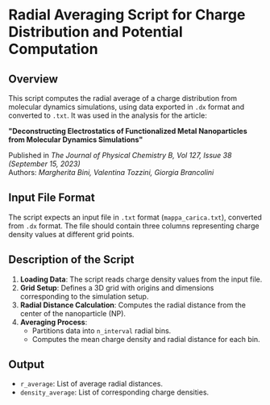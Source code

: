 # Radial Averaging Script for Charge Distribution and Potential Computation

## Overview
This script computes the radial average of a charge distribution from molecular dynamics simulations, using data exported in `.dx` format and converted to `.txt`. It was used in the analysis for the article:

**"Deconstructing Electrostatics of Functionalized Metal Nanoparticles from Molecular Dynamics Simulations"**

Published in *The Journal of Physical Chemistry B, Vol 127, Issue 38 (September 15, 2023)*  
Authors: *Margherita Bini, Valentina Tozzini, Giorgia Brancolini*  


## Input File Format
The script expects an input file in `.txt` format (`mappa_carica.txt`), converted from `.dx` format. The file should contain three columns representing charge density values at different grid points.

## Description of the Script
1. **Loading Data**: The script reads charge density values from the input file.
2. **Grid Setup**: Defines a 3D grid with origins and dimensions corresponding to the simulation setup.
3. **Radial Distance Calculation**: Computes the radial distance from the center of the nanoparticle (NP).
4. **Averaging Process**:
   - Partitions data into `n_interval` radial bins.
   - Computes the mean charge density and radial distance for each bin.


## Output
- `r_average`: List of average radial distances.
- `density_average`: List of corresponding charge densities.




